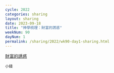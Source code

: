 ```yaml
---
cycle: 2022
categories: sharing
layout: sharing
date: 2023-09-18
title: "神學梳理：財富的誘惑"
weekNum: 90
dayNum: 1
permalink: /sharing/2022/wk90-day1-sharing.html
---
```


[財富的誘惑](https://eccseattle.github.io/media/sharing/2022/wk090/2023-09-18-bin.m4a)

`小錢`
